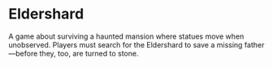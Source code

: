 # Eldershard
A game about surviving a haunted mansion where statues move when unobserved. Players must search for the Eldershard to save a missing father—before they, too, are turned to stone.

